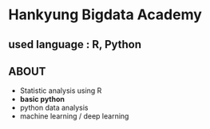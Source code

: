 # Hankyung Bigdata Academy

## used language : R, Python

## ABOUT
* Statistic analysis using R
* **basic python**
* python data analysis
* machine learning / deep learning
